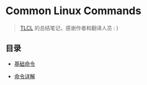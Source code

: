 # Common Linux Commands

> [TLCL](http://billie66.github.io/TLCL/index.html) 的总结笔记，感谢作者和翻译人员 : )

## 目录

- [基础命令](./docs/d-01_basic.md)

- [命令详解](./docs/d-02_about_cmd.md)
